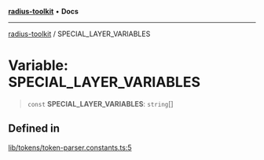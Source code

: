 [**radius-toolkit**](../README.md) • **Docs**

***

[radius-toolkit](../globals.md) / SPECIAL\_LAYER\_VARIABLES

# Variable: SPECIAL\_LAYER\_VARIABLES

> `const` **SPECIAL\_LAYER\_VARIABLES**: `string`[]

## Defined in

[lib/tokens/token-parser.constants.ts:5](https://github.com/rangle/radius-token-tango/blob/0fa25351e79af51a833bcebadbd83e27a9791a4f/packages/radius-toolkit/src/lib/tokens/token-parser.constants.ts#L5)

